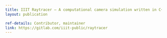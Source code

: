 ```yaml
---
title: IIIT Raytracer – A computational camera simulation written in C++
layout: publication

ref-details: Contributor, maintainer
link: https://gitlab.com/iiit-public/raytracer
---
```

